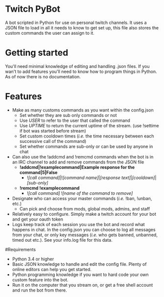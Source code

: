 # Twitch PyBot
A bot scripted in Python for use on personal twitch channels. It uses a JSON file to load in all it needs to know to get set up, this file also stores the custom commands the user can assign to it.

# Getting started
You'll need minimal knowledge of editing and handling .json files. If you wan't to add features you'll need to know how to program things in Python. As of now there is no documentation.

# Features
- Make as many customs commands as you want within the config.json
  - Set whether they are sub only commands or not
  - Use ${USER}$ to refer to the user that called the command
  - Use ${UPTIME}$ to return  the current uptime of the stream. (use !settime if bot was started before stream)
  - Set custom cooldown times (*i.e.* the time necessary between each successive call of the command)
  - Set whether commands are sub-only or can be used by anyone in chat
- Can also use the !addcmd and !remcmd commands when the bot is in an IRC channel to add and remove commands from the JSON file
  - **!addcmd|!examplecommand|Example response for the command|5|False**
    - !*[call command]*|!*[command name]*|*[response text]*|*[cooldown]*|*[sub-only]*
  - **!remcmd !examplecommand**
    - !*[call command]* !*[name of the command to remove]*
- Designate who can access your master commands (*i.e.* !ban, !unban, etc.)
  - Can pick and choose from mods, global mods, admins, and staff
- Relatively easy to configure. Simply make a twitch account for your bot and get your oauth token
- Logs keep track of each session you use the bot and record what happens in chat. In the config.json you can choose to log all messages from your chat, or only key messages (*i.e.* who gets banned, unbanned, timed out etc.). See your info.log file for this data.

#Requirements
- Python 3.4 or higher
- Basic JSON knowledge to handle and edit the config file. Plenty of online editors can help you get started.
- Python programming knowledge if you want to hard code your own custom feature into the bot.
- Run it on the computer that you stream on, or get a free shell account and run the bot from there.
